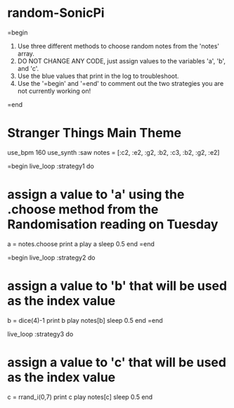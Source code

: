 # random-SonicPi

=begin

1. Use three different methods to choose random notes from the 'notes' array.
2. DO NOT CHANGE ANY CODE, just assign values to the variables 'a', 'b', and 'c'.
3. Use the blue values that print in the log to troubleshoot.
4. Use the '=begin' and '=end' to comment out the two strategies you are not currently working on!

=end


# Stranger Things Main Theme
use_bpm 160
use_synth :saw
notes = [:c2, :e2, :g2, :b2, :c3, :b2, :g2, :e2]

=begin
live_loop :strategy1 do
  # assign a value to 'a' using the .choose method from the Randomisation reading on Tuesday
  a = notes.choose
  print a
  play a
  sleep 0.5
end
=end

=begin
live_loop :strategy2 do
  # assign a value to 'b' that will be used as the index value
  b = dice(4)-1
  print b
  play notes[b]
  sleep 0.5
end
=end


live_loop :strategy3 do
  # assign a value to 'c' that will be used as the index value
  c = rrand_i(0,7)
  print c
  play notes[c]
  sleep 0.5
end
